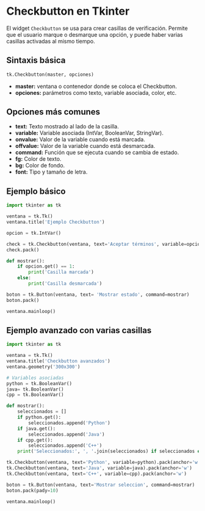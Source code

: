 # Checkbutton en Tkinter

El widget `Checkbutton` se usa para crear casillas de verificación.
Permite que el usuario marque o desmarque una opción, y puede haber varias casillas activadas al mismo tiempo.

## Sintaxis básica

```python
tk.Checkbutton(master, opciones)
```

- **master:** ventana o contenedor donde se coloca el Checkbutton.
- **opciones:** parámetros como texto, variable asociada, color, etc.

## Opciones más comunes

- **text:** Texto mostrado al lado de la casilla.
- **variable:** Variable asociada (IntVar, BooleanVar, StringVar).
- **onvalue:** Valor de la variable cuando está marcada.
- **offvalue:** Valor de la variable cuando está desmarcada.
- **command:** Función que se ejecuta cuando se cambia de estado.
- **fg:** Color de texto.
- **bg:** Color de fondo.
- **font:** Tipo y tamaño de letra.

## Ejemplo básico

```python
import tkinter as tk

ventana = tk.Tk()
ventana.title('Ejemplo Checkbutton')

opcion = tk.IntVar()

check = tk.Checkbutton(ventana, text='Aceptar términos', variable=opcion)
check.pack()

def mostrar():
    if opcion.get() == 1:
        print('Casilla marcada')
    else:
        print('Casilla desmarcada')

boton = tk.Button(ventana, text= 'Mostrar estado', command=mostrar)
boton.pack()

ventana.mainloop()
```

## Ejemplo avanzado con varias casillas

```python
import tkinter as tk

ventana = tk.Tk()
ventana.title('Checkbutton avanzados')
ventana.geometry('300x300')

# Variables asociadas
python = tk.BooleanVar()
java= tk.BooleanVar()
cpp = tk.BooleanVar()

def mostrar():
    seleccionados = []
    if python.get():
        seleccionados.append('Python')
    if java.get():
        seleccionados.append('Java')
    if cpp.get():
        seleccionados.append('C++')
    print('Seleccionados:', ', '.join(seleccionados) if seleccionados else 'Ninguno')

tk.Checkbutton(ventana, text='Python', variable=python).pack(anchor='w')
tk.Checkbutton(ventana, text='Java', variable=java).pack(anchor='w')
tk.Checkbutton(ventana, text='C++', variable=cpp).pack(anchor='w')

boton = tk.Button(ventana, text='Mostrar seleccion', command=mostrar)
boton.pack(pady=10)

ventana.mainloop()
```
